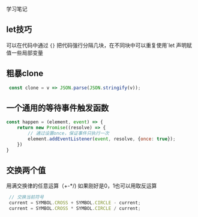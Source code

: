 学习笔记


## let技巧
可以在代码中通过 `{}` 把代码强行分隔几块，在不同块中可以重复使用`let 声明赋值一些局部变量

## 粗暴clone
```js
 const clone = v => JSON.parse(JSON.stringify(v));
```

## 一个通用的等待事件触发函数

```js
const happen = (element, event) => {
    return new Promise((resolve) => {
        // 通过设置once，保证事件只执行一次
        element.addEventListener(event, resolve, {once: true});
    })
}
```

## 交换两个值
用满交换律的任意运算（+-*/)
如果刚好是0，1也可以用取反运算

```js
 // 交换当前符号
 current = SYMBOL.CROSS + SYMBOL.CIRCLE - current;
 current = SYMBOL.CROSS * SYMBOL.CIRCLE / current;
```